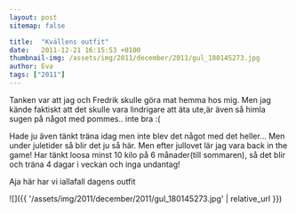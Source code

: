 ```yaml
---
layout: post
sitemap: false

title:  "Kvällens outfit"
date:   2011-12-21 16:15:53 +0100
thumbnail-img: /assets/img/2011/december/2011/gul_180145273.jpg
author: Eva
tags: ["2011"]
---
```


Tanken var att jag och Fredrik skulle göra mat hemma hos mig. Men jag kände faktiskt att det skulle vara lindrigare att äta ute,är även så himla sugen på något med pommes.. inte bra :(

Hade ju även tänkt träna idag men inte blev det något med det heller... Men under juletider så blir det ju så här. Men efter jullovet lär jag vara back in the game! Har tänkt loosa minst 10 kilo på 6 månader(till sommaren), så det blir och träna 4 dagar i veckan och inga undantag!

Aja här har vi iallafall dagens outfit

![]({{ '/assets/img/2011/december/2011/gul_180145273.jpg'  | relative_url }})

